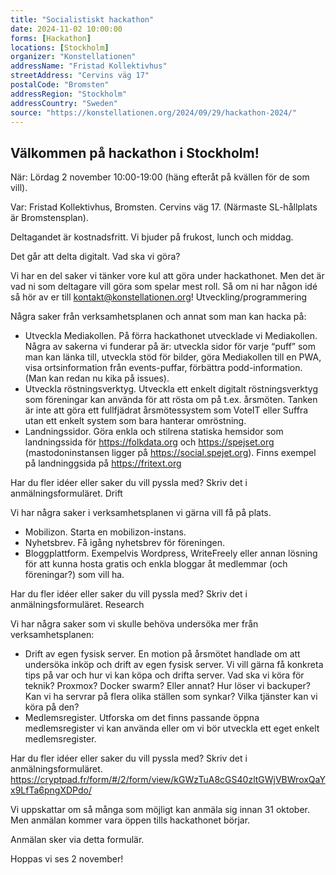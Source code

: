 ```yaml
---
title: "Socialistiskt hackathon"
date: 2024-11-02 10:00:00
forms: [Hackathon]
locations: [Stockholm]
organizer: "Konstellationen"
addressName: "Fristad Kollektivhus"
streetAddress: "Cervins väg 17"
postalCode: "Bromsten"
addressRegion: "Stockholm"
addressCountry: "Sweden"
source: "https://konstellationen.org/2024/09/29/hackathon-2024/"
---
```

## Välkommen på hackathon i Stockholm!

När: Lördag 2 november 10:00-19:00 (häng efteråt på kvällen för de som vill).

Var: Fristad Kollektivhus, Bromsten. Cervins väg 17. (Närmaste SL-hållplats är Bromstensplan).

Deltagandet är kostnadsfritt. Vi bjuder på frukost, lunch och middag.

Det går att delta digitalt.
Vad ska vi göra?

Vi har en del saker vi tänker vore kul att göra under hackathonet. Men det är vad ni som deltagare vill göra som spelar mest roll. Så om ni har någon idé så hör av er till kontakt@konstellationen.org!
Utveckling/programmering

Några saker från verksamhetsplanen och annat som man kan hacka på:

- Utveckla Mediakollen. På förra hackathonet utvecklade vi Mediakollen. Några av sakerna vi funderar på är: utveckla sidor för varje “puff” som man kan länka till, utveckla stöd för bilder, göra Mediakollen till en PWA, visa ortsinformation från events-puffar, förbättra podd-information. (Man kan redan nu kika på issues).
- Utveckla röstningsverktyg. Utveckla ett enkelt digitalt röstningsverktyg som föreningar kan använda för att rösta om på t.ex. årsmöten. Tanken är inte att göra ett fullfjädrat årsmötessystem som VoteIT eller Suffra utan ett enkelt system som bara hanterar omröstning.
- Landningssidor. Göra enkla och stilrena statiska hemsidor som landningssida för https://folkdata.org och https://spejset.org (mastodoninstansen ligger på https://social.spejet.org). Finns exempel på landninggsida på https://fritext.org

Har du fler idéer eller saker du vill pyssla med? Skriv det i anmälningsformuläret.
Drift

Vi har några saker i verksamhetsplanen vi gärna vill få på plats.

- Mobilizon. Starta en mobilizon-instans.
- Nyhetsbrev. Få igång nyhetsbrev för föreningen.
- Bloggplattform. Exempelvis Wordpress, WriteFreely eller annan lösning för att kunna hosta gratis och enkla bloggar åt medlemmar (och föreningar?) som vill ha.

Har du fler idéer eller saker du vill pyssla med? Skriv det i anmälningsformuläret.
Research

Vi har några saker som vi skulle behöva undersöka mer från verksamhetsplanen:

- Drift av egen fysisk server. En motion på årsmötet handlade om att undersöka inköp och drift av egen fysisk server. Vi vill gärna få konkreta tips på var och hur vi kan köpa och drifta server. Vad ska vi köra för teknik? Proxmox? Docker swarm? Eller annat? Hur löser vi backuper? Kan vi ha servrar på flera olika ställen som synkar? Vilka tjänster kan vi köra på den?
- Medlemsregister. Utforska om det finns passande öppna medlemsregister vi kan använda eller om vi bör utveckla ett eget enkelt medlemsregister.

Har du fler idéer eller saker du vill pyssla med? Skriv det i anmälningsformuläret.
https://cryptpad.fr/form/#/2/form/view/kGWzTuA8cGS40zltGWjVBWroxQaYx9LfTa6pngXDPdo/

Vi uppskattar om så många som möjligt kan anmäla sig innan 31 oktober. Men anmälan kommer vara öppen tills hackathonet börjar.

Anmälan sker via detta formulär.

Hoppas vi ses 2 november!
